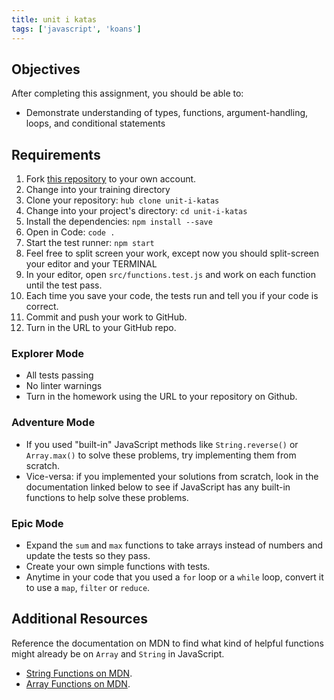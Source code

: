 ```yaml
---
title: unit i katas
tags: ['javascript', 'koans']
---
```


## Objectives

After completing this assignment, you should be able to:

- Demonstrate understanding of types, functions, argument-handling, loops, and
  conditional statements

## Requirements

1.  Fork [this repository](https://github.com/suncoast-devs/unit-i-katas) to
    your own account.
2.  Change into your training directory
3.  Clone your repository: `hub clone unit-i-katas`
4.  Change into your project's directory: `cd unit-i-katas`
5.  Install the dependencies: `npm install --save`
6.  Open in Code: `code .`
7.  Start the test runner: `npm start`
8.  Feel free to split screen your work, except now you should split-screen your
    editor and your TERMINAL
9.  In your editor, open `src/functions.test.js` and work on each function until
    the test pass.
10. Each time you save your code, the tests run and tell you if your code is
    correct.
11. Commit and push your work to GitHub.
12. Turn in the URL to your GitHub repo.

### Explorer Mode

- All tests passing
- No linter warnings
- Turn in the homework using the URL to your repository on Github.

### Adventure Mode

- If you used "built-in" JavaScript methods like `String.reverse()` or
  `Array.max()` to solve these problems, try implementing them from scratch.
- Vice-versa: if you implemented your solutions from scratch, look in the
  documentation linked below to see if JavaScript has any built-in functions
  to help solve these problems.

### Epic Mode

- Expand the `sum` and `max` functions to take arrays instead of numbers and
  update the tests so they pass.
- Create your own simple functions with tests.
- Anytime in your code that you used a `for` loop or a `while` loop, convert
  it to use a `map`, `filter` or `reduce`.

## Additional Resources

Reference the documentation on MDN to find what kind of helpful functions might
already be on `Array` and `String` in JavaScript.

- [String Functions on MDN](https://developer.mozilla.org/en-US/docs/Web/JavaScript/Reference/Global_Objects/String).
- [Array Functions on MDN](https://developer.mozilla.org/en-US/docs/Web/JavaScript/Reference/Global_Objects/Array).
